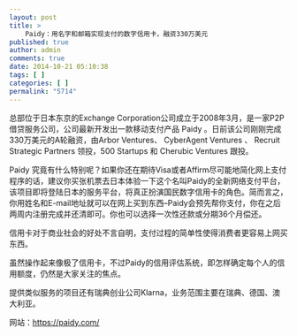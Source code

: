 ```yaml
---
layout: post
title: >
    Paidy：用名字和邮箱实现支付的数字信用卡，融资330万美元
published: true
author: admin
comments: true
date: 2014-10-21 05:10:38
tags: [ ]
categories: [ ]
permalink: "5714"
---
```



总部位于日本东京的Exchange Corporation公司成立于2008年3月，是一家P2P借贷服务公司，公司最新开发出一款移动支付产品 Paidy 。日前该公司刚刚完成330万美元的A轮融资，由Arbor Ventures、 CyberAgent Ventures 、 Recruit Strategic Partners 领投，500 Startups 和 Cherubic Ventures 跟投。

Paidy 究竟有什么特别呢？如果你还在期待Visa或者Affirm尽可能地简化网上支付程序的话，建议你买张机票去日本体验一下这个名叫Paidy的全新网络支付平台，该项目即将登陆日本的服务平台，将真正扮演国民数字信用卡的角色。简而言之，你用姓名和E-mail地址就可以在网上买到东西–Paidy会预先帮你支付，你在之后两周内注册完成并还清即可。你也可以选择一次性还款或分期36个月偿还。

信用卡对于商业社会的好处不言自明，支付过程的简单性使得消费者更容易上网买东西。

虽然操作起来像极了信用卡，不过Paidy的信用评估系统，即怎样确定每个人的信用额度，仍然是大家关注的焦点。

提供类似服务的项目还有瑞典创业公司Klarna，业务范围主要在瑞典、德国、澳大利亚。

网站：https://paidy.com/